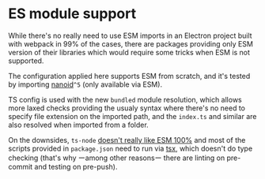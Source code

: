 # ES module support

While there's no really need to use ESM imports in an Electron project built with webpack in 99% of the cases, there are packages providing only ESM version of their libraries which would require some tricks when ESM is not supported.

The configuration applied here supports ESM from scratch, and it's tested by importing [nanoid](https://github.com/ai/nanoid)`^5` (only available via ESM).

TS config is used with the new `bundled` module resolution, which allows more laxed checks providing the usualy syntax where there's no need to specify file extension on the imported path, and the `index.ts` and similar are also resolved when imported from a folder.

On the downsides, `ts-node` [doesn't really like ESM 100%](https://github.com/TypeStrong/ts-node/issues/2100) and most of the scripts provided in `package.json` need to run via [tsx](https://tsx.is/), which doesn't do type checking (that's why ーamong other reasonsー there are linting on pre-commit and testing on pre-push).


